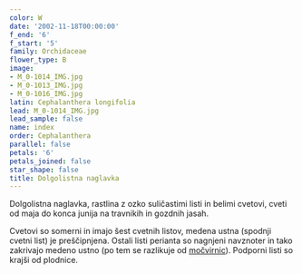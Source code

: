 ```yaml
---
color: W
date: '2002-11-18T00:00:00'
f_end: '6'
f_start: '5'
family: Orchidaceae
flower_type: B
image:
- M_0-1014_IMG.jpg
- M_0-1013_IMG.jpg
- M_0-1016_IMG.jpg
latin: Cephalanthera longifolia
lead: M_0-1014_IMG.jpg
lead_sample: false
name: index
order: Cephalanthera
parallel: false
petals: '6'
petals_joined: false
star_shape: false
title: Dolgolistna naglavka
---
```

Dolgolistna naglavka, rastlina z ozko suličastimi listi in belimi cvetovi, cveti od maja do konca junija na travnikih in gozdnih jasah.

Cvetovi so somerni in imajo šest cvetnih listov, medena ustna (spodnji cvetni list) je preščipnjena. Ostali listi perianta so nagnjeni navznoter in tako zakrivajo medeno ustno (po tem se razlikuje od [močvirnic](../EpipactisAtrorubens(TemnordecaMocvirnica)/si_EpipactisAtrorubens(TemnordecaMocvirnica).asp)). Podporni listi so krajši od plodnice.
